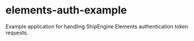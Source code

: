# elements-auth-example
Example application for handling ShipEngine Elements authentication token requests.
